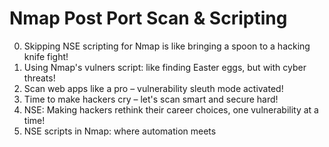 # Nmap Post Port Scan & Scripting

0. Skipping NSE scripting for Nmap is like bringing a spoon to a hacking knife fight!
1. Using Nmap's vulners script: like finding Easter eggs, but with cyber threats!
2. Scan web apps like a pro – vulnerability sleuth mode activated!
3. Time to make hackers cry – let's scan smart and secure hard!
4. NSE: Making hackers rethink their career choices, one vulnerability at a time!
5. NSE scripts in Nmap: where automation meets 